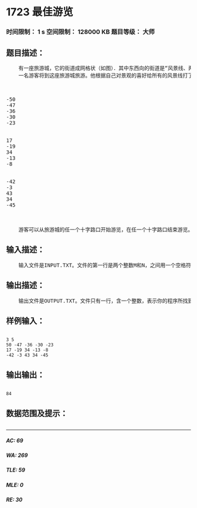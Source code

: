 # 1723 最佳游览   
### 时间限制： 1 s     空间限制： 128000 KB     题目等级： 大师  
## 题目描述：  

<pre>
    有一座旅游城，它的街道成网格状（如图）．其中东西向的街道是“风景线、两旁分布着许多景观：南北向的街道都是林萌道，两旁没有任何建筑物。由于游客众多，""" 风最线”被规定为单行道，游客在风景线上只能从西走到东，林丽道上则可以任意行走。
    一名游客将到这座旅游城旅游。他根据自己对景观的喜好给所有的风景线打了分，分值是从-100到+100的整数，分值越大表示我们的旅游者越喜欢这条风最线上的景致。显然这位游客不可能给这座旅游城的所有风景线都打负分。



-50
-47
-36
-30
-23


17
-19
34
-13
-8


-42
-3
43
34
-45



    游客可以从旅游城的任一个十字路口开始游览，在任一个十字路口结束游览。我们的旅游者希望一路上游览的所有风最线的分值之和能够尽可能地大。请你写一个程序，帮助这位游客寻找一条最佳的游览路线。
</pre>
  
  
## 输入描述：  

<pre>
    输入文件是INPUT.TXT。文件的第一行是两个整数M和N，之间用一个空格符隔开，M表示旅游城南北向林萌道的段数，N表示东西向风景线的臣数，l<=M<=100，1<=N<=20000。接下来的M行依次给出了由北向南各条风景线的分值信息。每行有N个整数，依次表示了自西向东每段风景线的分值。同一行相邻两个数之间用一个空格隔开。
</pre>
  
  
## 输出描述：  

<pre>
    输出文件是OUTPUT.TXT。文件只有一行，含一个整数，表示你的程序所找到的最佳游览路线的总分值。
</pre>
  
  
## 样例输入：  

<pre><code>
3 5
50 -47 -36 -30 -23
17 -19 34 -13 -8
-42 -3 43 34 -45
</code></pre>
  
  
## 输出输出：  

<pre><code>
84
</code></pre>
  
  
## 数据范围及提示：  

<pre>
</pre>
  
  
***  

##### AC: 69  
##### WA: 269  
##### TLE: 59  
##### MLE: 0  
##### RE: 30  
